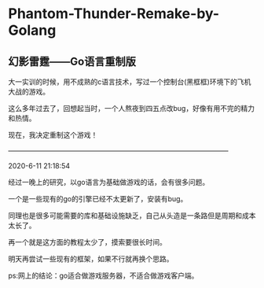 # Phantom-Thunder-Remake-by-Golang

## 幻影雷霆——Go语言重制版

大一实训的时候，用不成熟的c语言技术，写过一个控制台(黑框框)环境下的飞机大战的游戏。

这么多年过去了，回想起当时，一个人熬夜到四五点改bug，好像有用不完的精力和热情。

现在，我决定重制这个游戏！

————————————————————————————————

2020-6-11 21:18:54

经过一晚上的研究，以go语言为基础做游戏的话，会有很多问题。

一个是一些现有的go的引擎已经不太更新了，安装有bug。

同理也是很多可能需要的库和基础设施缺乏，自己从头造是一条路但是周期和成本太长了。

再一个就是这方面的教程太少了，摸索要很长时间。

明天再尝试一些现有的框架，如果不行就再换个思路。

ps:网上的结论：go适合做游戏服务器，不适合做游戏客户端。